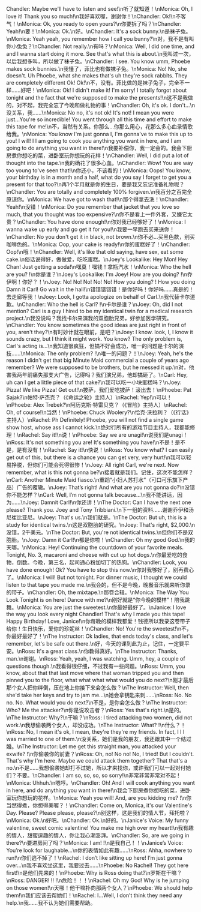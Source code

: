 Chandler: Maybe we'll have to listen and see!\n听了就知道！\nMonica: Oh, I love it! Thank you so much!\n我好喜欢喔，谢谢你！\nChandler: Ok!\n不客气！\nMonica: Ok, you ready to open yours?\n你要拆了吗？\nChandler: Yeah!\n要！\nMonica: Ok.\n好。\nChandler: It's a sock bunny.\n是袜子兔。\nMonica: Yeah yeah, you remember how I call you bunny?\n对，我不是有叫你小兔兔？\nChandler: Not really.\n有吗？\nMonica: Well, I did one time, and and I wanna start doing it more. See that's what this is about.\n我叫过一次，以后我想多叫，所以做了袜子兔。\nChandler: I see. You know umm, Phoebe makes sock bunnies.\n我懂了，菲比也有做袜子兔。\nMonica: No! No, she doesn't. Uh Phoebe, what she makes that's uh they're sock rabbits. They are completely different Ok! Ok!\n不，没有。菲比做的是袜子兔子，完全不一样……好吧！\nMonica: Ok! I didn't make it! I'm sorry! I totally forgot about tonight and the fact that we're supposed to make the presents!\n这不是我做的，对不起，我完全忘了今晚和做礼物的事！\nChandler: Oh, it's ok. I don't...\n没关系，我……\nMonica: No no, it's not ok! It's not! I mean you were just...You're so incredible! You went through all this time and effort to make this tape for me!\n不，当然有关系。你那么…你那么用心，花那么多心血录情歌给我。\nMonica: You know I'm just gonna I, I'm gonna've to make this up to you! I will! I I am going to cook you anything you want in here, and I am going to do anything you want in there!\n我要补偿你，我一定会的。我会下厨房煮你想吃的菜，进卧室玩你想玩的花样！\nChandler: Well, I did put a lot of thought into the tape.\n我的确花了很多心血。\nChandler: Wow! You are way too young to've seen that!\n你还小，不该看的！\nMonica: Oops! You know, your birthday is in a month and a half, what do you say I forget to get you a present for that too?\n再1个半月就是你的生日，要是我又忘记准备礼物呢？\nChandler: You are totally and completely 100% forgiven.\n我百分之百完全原谅你。\nMonica: We have got to wash that!\n那个得拿去洗！\nChandler: Yeah!\n没错！\nMonica: Do you remember that jacket that you love so much, that you thought was too expensive?\n你不是看上一件外套，又嫌它太贵？\nChandler: You have done enough!\n你对我已经够好了！\nMonica: I wanna wake up early and go get it for you!\n我要一早跑去买来送你！\nChandler: No you don't get it in black, not brown.\n你不必…买黑色款，别买咖啡色的。\nMonica: Oop, your cake is ready!\n你的蛋糕好了！\nChandler: Oop!\n哦！\nChandler: Well, it's like that old saying, have sex, eat some cake.\n俗话说得好，做做爱，吃吃蛋糕。\nJoey's Lookalike: Hey Mon! Hey Chan! Just getting a soda!\n嘿莫！嘿钱！拿瓶汽水！\nMonica: Who the hell are you? !\n你是谁？\nJoey's Lookalike: I'm Joey! How are you doing? !\n乔伊啊！你好？！\nJoey: No! No! No! No! No! How you doing? ! How you doing Damn it Carl! Go wait in the hall!\n错错错错错！是你好吗！你好吗……真是的！去走廊等我！\nJoey: Look, I gotta apologize on behalf of Carl.\n我代替卡尔道歉。\nChandler: Who the hell is Carl? !\n卡尔是谁？\nJoey: Oh, did I not mention? Carl is a guy I hired to be my identical twin for a medical research project.\n我没说吗？我找卡尔来演我的双胞胎兄弟，好参加医学研究。\nChandler: You know sometimes the good ideas are just right in front of you, aren't they?\n有时妙计就在眼前，是吧？\nJoey: I know. look, I, I know it sounds crazy, but I think it might work. You know? The only problem is, Carl's acting is...\n我知道很疯狂，但搞不好会成功，唯一的问题是卡尔的演技……\nMonica: The only problem? !\n唯一的问题？！\nJoey: Yeah, he's the reason I didn't get that big Minute Maid commercial a couple of years ago remember? We were supposed to be brothers, but he messed it up.\n对，他害我两年前痛失那支大广告，记得吗？我们演兄弟，他却搞砸了。\nCarl: Hey, uh can I get a little piece of that cake?\n我可以吃一小块蛋糕吗？\nJoey: Pizza! We like Pizza! Get out!\n披萨，我们爱吃披萨！滚出去！\nPhoebe: Pat Sajak?\n帕特·萨杰克？（《命运之轮》主持人）\nRachel: Yep!\n可以！\nPhoebe: Alex Trebek?\n阿历克斯·特雷贝克？（《冒险》主持人）\nRachel: Oh, of course!\n当然！\nPhoebe: Chuck Woolery?\n恰克·沃拉利？（《行话》主持人）\nRachel: Ph Definitely! Phoebe, you will not find a single game show host, whose ass I cannot kick.\n绝对行所有的游戏节目主持人，我都能修理！\nRachel: Say it!\n说！\nPhoebe: Say we are unagi!\n说我们是unagi！\nRoss: It's not something you are! It's something you have!\n不是！是不是，是有没有！\nRachel: Say it!\n快说！\nRoss: You know what? I can easily get out of this, but there is a chance you can get very, very hurt!\n我可以轻易挣脱，但你们可能会死得很惨！\nJoey: All right Carl, we're next. Now remember, what is this not gonna be?\n接着就是我们。记住，这次不能怎样？\nCarl: Another Minute Maid fiasco.\n重蹈“小妇人苏打水”（可口可乐旗下产品）广告的覆辙。\nJoey: That’s right! And what are you not gonna do?\n没错你不能怎样？\nCarl: Well, I’m not gonna talk because…\n我不能讲话，因为……\nJoey: Damnit Carl!\n你还讲！\nThe Doctor: Can I have the next one please? Thank you. Joey and Tony Tribbiani.\n下一组的资料……谢谢乔伊和汤尼崔比亚尼。\nJoey: That's us.\n我们就是。\nThe Doctor: But uh, this is a study for identical twins.\n这是双胞胎的研究。\nJoey: That's right, $2,000.\n没错，2千美元。\nThe Doctor: But, you're not identical twins.\n但你们不是双胞胎。\nJoey: Damn it Carl!\n都是你啦！\nChandler: Oh my good God.\n我的天哪。\nMonica: Hey! Continuing the countdown of your favorite meals. Tonight, No. 3, macaroni and cheese with cut up hot dogs.\n你最爱吃的食物，倒数。今晚，第三名，起司通心粉加切丁的热狗。\nChandler: Look, you have done enough! Ok? You have to stop this now.\n你对我够好了，别再费心了。\nMonica: I will! But not tonight. For dinner music, I thought we could listen to that tape you made me.\n我会的，但不是今晚，晚餐音乐就来听你录的带子。\nChandler: Oh, the mixtape.\n那卷合辑。\nMonica: The Way You Look Tonight is on here! Dance with me?\n刚好就是“你今晚的模样”！陪我跳舞。\nMonica: You are just the sweetest.\n你最好最好了。\nJanice: I love the way you look every night Chandler! That's why I made you this tape! Happy Birthday! Love, Janice!\n你每晚的模样我都爱！钱德所以我录这卷带子给你！生日快乐，爱你的珍妮丝！\nChandler: No! You're the sweetest!\n不，你最好最好了！\nThe Instructor: Ok ladies, that ends today's class, and let's remember, let's be safe out there.\n好，今天的课到此为止，记住，一定要平安。\nRoss: It's a great class.\n你教得真好。\nThe Instructor: Thanks, man.\n谢谢。\nRoss: Yeah, yeah, I was watching. Umm, hey, a couple of questions though.\n我看得很仔细，不过我有一些问题。\nRoss: Umm, you know, about that that last move where that woman tripped you and then pinned you to the floor, what what what what would you do next?\n刚才最后那个女人把你绊倒，压在地上你接下来会怎么做？\nThe Instructor: Well, then she'd take her keys and try to jam me...\n她会拿钥匙来刺……\nRoss: No. No no. No. What would you do next?\n不是，是你会怎么做？\nThe Instructor: Who? Me the attacker?\n你是说攻击者？\nRoss: Yes that's right.\n是的。\nThe Instructor: Why?\n干嘛？\nRoss: I tired attacking two women, did not work.\n我想偷袭两个女人，却没成功。\nThe Instructor: What? !\n什么？！\nRoss: No, I mean it's ok, I mean, they're they're my friends. In fact, I I I was married to one of them.\n没关系，她们是我的朋友，我还跟其中一个结过婚。\nThe Instructor: Let me get this straight man, you attacked your exwife? !\n你偷袭你的前妻？\nRoss: Oh, no! No no! No, I tried! But I couldn't. That's why I'm here. Maybe we could attack them together? That that's a no.\n不是……我想偷袭她却打不过她，所以才来找你，或许我们可以一起对付她们？不要。\nChandler: I am so, so, so, so sorry!\n非常非常非常对不起！\nMonica: Uhhuh.\n嗯哼。\nChandler: Oh! And I will cook anything you want in here, and do anything you want in there!\n我会下厨房煮你想吃的菜，进卧室玩你想玩的花样。\nMonica: Yeah you will! And, are you kidding me? !\n你当然得煮，你想得美喔？！\nChandler: Come on, Monica, it's our Valentine's Day. Please? Please please, please?\n别这样，这是我们的情人节，拜托啦？\nMonica: Ok.\n好吧。\nChandler: Ok.\n好的。\nJanice's Voice: My funny valentine, sweet comic valentine! You make me high over my heart!\n我有趣的情人，甜蜜逗趣的情人，你让我心潮澎湃。\nChandler: So, are we going in there?\n要进房间了吗？\nMonica: I am! !\n是我自己！！\nJanice’s Voice: You’re look for laughable…\n你的表情如此有趣……\nRoss: Ahha, nowhere to run!\n你们逃不掉了！\nRachel: I don’t like sitting up here! I’m just gonna over…\n我不喜欢坐这里，我要过去……\nPhoebe: No Rachel! They got here first!\n是他们先来的！\nPhoebe: Why is Ross doing that?\n罗斯在干嘛？\nRoss: DANGER! !! !\n危险！！！\nRachel: Oh my God! Why is he jumping on those women!\n天哪！他干嘛扑向那两个女人？\nPhoebe: We should help them!\n我们应该去帮她们！\nRachel: I…Well, I don’t think they need any help.\n我……我不认为她们需要帮助。
        